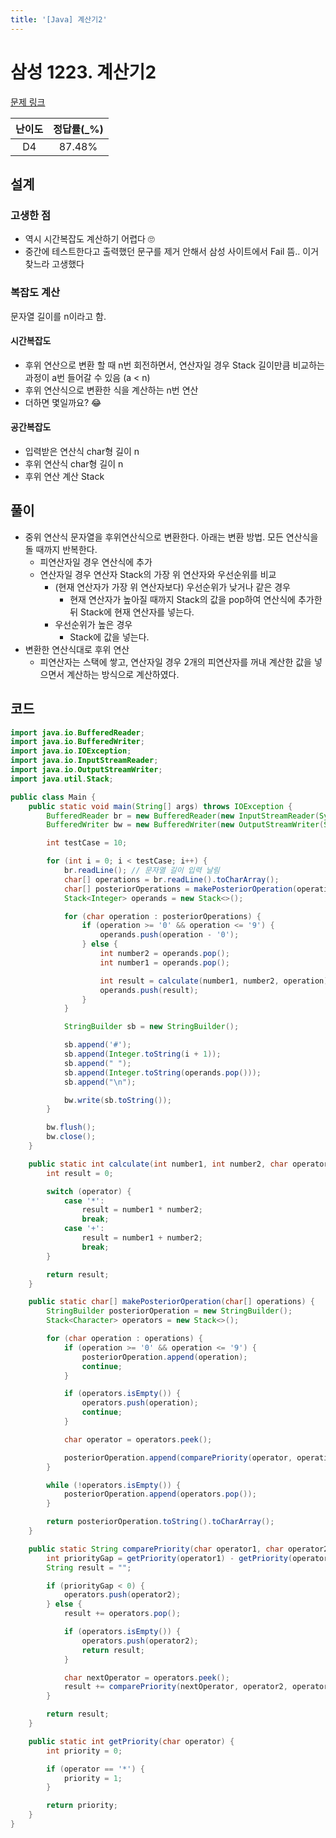 ```yaml
---
title: '[Java] 계산기2'
---
```

# 삼성 1223. 계산기2 

[문제 링크](https://swexpertacademy.com/main/code/problem/problemDetail.do?contestProbId=AV14nnAaAFACFAYD&categoryId=AV14nnAaAFACFAYD&categoryType=CODE)

| 난이도 | 정답률(\_%) |
| :----: | :---------: |
| D4 | 87.48% |

## 설계
### 고생한 점
- 역시 시간복잡도 계산하기 어렵다 🙄
- 중간에 테스트한다고 출력했던 문구를 제거 안해서 삼성 사이트에서 Fail 뜸.. 이거 찾느라 고생했다
### 복잡도 계산
문자열 길이를 n이라고 함. 
#### 시간복잡도
- 후위 연산으로 변환 할 때 n번 회전하면서, 연산자일 경우 Stack 길이만큼 비교하는 과정이 a번 들어갈 수 있음 (a < n)
- 후위 연산식으로 변환한 식을 계산하는 n번 연산
- 더하면 몇일까요? 😂
#### 공간복잡도
- 입력받은 연산식 char형 길이 n
- 후위 연산식 char형 길이 n
- 후위 연산 계산 Stack
## 풀이
- 중위 연산식 문자열을 후위연산식으로 변환한다. 아래는 변환 방법. 모든 연산식을 돌 때까지 반복한다. 
  - 피연산자일 경우 연산식에 추가
  - 연산자일 경우 연산자 Stack의 가장 위 연산자와 우선순위를 비교
    - (현재 연산자가 가장 위 연산자보다) 우선순위가 낮거나 같은 경우
      - 현재 연산자가 높아질 때까지 Stack의 값을 pop하여 연산식에 추가한 뒤 Stack에 현재 연산자를 넣는다.
    - 우선순위가 높은 경우 
      - Stack에 값을 넣는다.
- 변환한 연산식대로 후위 연산
  - 피연산자는 스택에 쌓고, 연산자일 경우 2개의 피연산자를 꺼내 계산한 값을 넣으면서 계산하는 방식으로 계산하였다. 

## 코드

```java
import java.io.BufferedReader;
import java.io.BufferedWriter;
import java.io.IOException;
import java.io.InputStreamReader;
import java.io.OutputStreamWriter;
import java.util.Stack;

public class Main {
    public static void main(String[] args) throws IOException {
        BufferedReader br = new BufferedReader(new InputStreamReader(System.in));
        BufferedWriter bw = new BufferedWriter(new OutputStreamWriter(System.out));

        int testCase = 10;

        for (int i = 0; i < testCase; i++) {
            br.readLine(); // 문자열 길이 입력 날림
            char[] operations = br.readLine().toCharArray();
            char[] posteriorOperations = makePosteriorOperation(operations);
            Stack<Integer> operands = new Stack<>();

            for (char operation : posteriorOperations) {
                if (operation >= '0' && operation <= '9') {
                    operands.push(operation - '0');
                } else {
                    int number2 = operands.pop();
                    int number1 = operands.pop();

                    int result = calculate(number1, number2, operation);
                    operands.push(result);
                }
            }

            StringBuilder sb = new StringBuilder();

            sb.append('#');
            sb.append(Integer.toString(i + 1));
            sb.append(" ");
            sb.append(Integer.toString(operands.pop()));
            sb.append("\n");

            bw.write(sb.toString());
        }

        bw.flush();
        bw.close();
    }

    public static int calculate(int number1, int number2, char operator) {
        int result = 0;

        switch (operator) {
            case '*':
                result = number1 * number2;
                break;
            case '+':
                result = number1 + number2;
                break;
        }

        return result;
    }

    public static char[] makePosteriorOperation(char[] operations) {
        StringBuilder posteriorOperation = new StringBuilder();
        Stack<Character> operators = new Stack<>();

        for (char operation : operations) {
            if (operation >= '0' && operation <= '9') {
                posteriorOperation.append(operation);
                continue;
            }

            if (operators.isEmpty()) {
                operators.push(operation);
                continue;
            }

            char operator = operators.peek();

            posteriorOperation.append(comparePriority(operator, operation, operators));
        }

        while (!operators.isEmpty()) {
            posteriorOperation.append(operators.pop());
        }

        return posteriorOperation.toString().toCharArray();
    }

    public static String comparePriority(char operator1, char operator2, Stack<Character> operators) {
        int priorityGap = getPriority(operator1) - getPriority(operator2);
        String result = "";

        if (priorityGap < 0) {
            operators.push(operator2);
        } else {
            result += operators.pop();

            if (operators.isEmpty()) {
                operators.push(operator2);
                return result;
            }

            char nextOperator = operators.peek();
            result += comparePriority(nextOperator, operator2, operators);
        }

        return result;
    }

    public static int getPriority(char operator) {
        int priority = 0;

        if (operator == '*') {
            priority = 1;
        }

        return priority;
    }
}
```